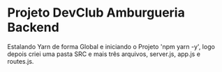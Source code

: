 <h1>Projeto DevClub Amburgueria Backend</h1>
<p>Estalando Yarn de forma Global e iniciando o Projeto 'npm yarn -y', logo depois criei uma pasta SRC e mais três arquivos, server.js, app.js e routes.js. </p>
